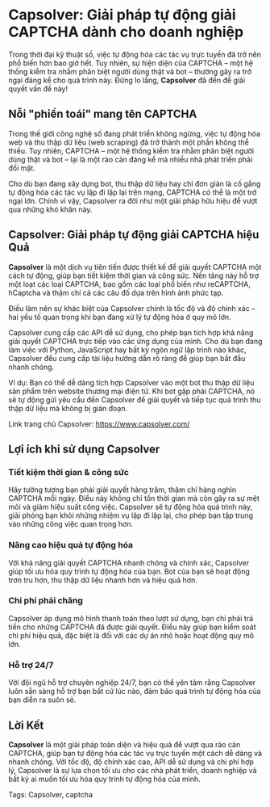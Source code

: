 # Capsolver: Giải pháp tự động giải CAPTCHA dành cho doanh nghiệp

Trong thời đại kỹ thuật số, việc tự động hóa các tác vụ trực tuyến đã trở nên phổ biến hơn bao giờ hết. Tuy nhiên, sự hiện diện của CAPTCHA – một hệ thống kiểm tra nhằm phân biệt người dùng thật và bot – thường gây ra trở ngại đáng kể cho quá trình này. Đừng lo lắng, **Capsolver** đã đến để giải quyết vấn đề này!

## **Nỗi "phiền toái" mang tên CAPTCHA**

Trong thế giới công nghệ số đang phát triển không ngừng, việc tự động hóa web và thu thập dữ liệu (web scraping) đã trở thành một phần không thể thiếu. Tuy nhiên, CAPTCHA – một hệ thống kiểm tra nhằm phân biệt người dùng thật và bot – lại là một rào cản đáng kể mà nhiều nhà phát triển phải đối mặt.

Cho dù bạn đang xây dựng bot, thu thập dữ liệu hay chỉ đơn giản là cố gắng tự động hóa các tác vụ lặp đi lặp lại trên mạng, CAPTCHA có thể là một trở ngại lớn. Chính vì vậy, Capsolver ra đời như một giải pháp hữu hiệu để vượt qua những khó khăn này.

## **Capsolver: Giải pháp tự động giải CAPTCHA hiệu Quả**

**Capsolver** là một dịch vụ tiên tiến được thiết kế để giải quyết CAPTCHA một cách tự động, giúp bạn tiết kiệm thời gian và công sức. Nền tảng này hỗ trợ một loạt các loại CAPTCHA, bao gồm các loại phổ biến như reCAPTCHA, hCaptcha và thậm chí cả các câu đố dựa trên hình ảnh phức tạp.

Điều làm nên sự khác biệt của Capsolver chính là tốc độ và độ chính xác – hai yếu tố quan trọng khi bạn đang xử lý tự động hóa ở quy mô lớn.

Capsolver cung cấp các API dễ sử dụng, cho phép bạn tích hợp khả năng giải quyết CAPTCHA trực tiếp vào các ứng dụng của mình. Cho dù bạn đang làm việc với Python, JavaScript hay bất kỳ ngôn ngữ lập trình nào khác, Capsolver đều cung cấp tài liệu hướng dẫn rõ ràng để giúp bạn bắt đầu nhanh chóng.

Ví dụ: Bạn có thể dễ dàng tích hợp Capsolver vào một bot thu thập dữ liệu sản phẩm trên website thương mại điện tử. Khi bot gặp phải CAPTCHA, nó sẽ tự động gửi yêu cầu đến Capsolver để giải quyết và tiếp tục quá trình thu thập dữ liệu mà không bị gián đoạn.

Link trang chủ Capsolver: https://www.capsolver.com/

## **Lợi ích khi sử dụng Capsolver**

### **Tiết kiệm thời gian & công sức**

Hãy tưởng tượng bạn phải giải quyết hàng trăm, thậm chí hàng nghìn CAPTCHA mỗi ngày. Điều này không chỉ tốn thời gian mà còn gây ra sự mệt mỏi và giảm hiệu suất công việc. Capsolver sẽ tự động hóa quá trình này, giải phóng bạn khỏi những nhiệm vụ lặp đi lặp lại, cho phép bạn tập trung vào những công việc quan trọng hơn.

### **Nâng cao hiệu quả tự động hóa**

Với khả năng giải quyết CAPTCHA nhanh chóng và chính xác, Capsolver giúp tối ưu hóa quy trình tự động hóa của bạn. Bot của bạn sẽ hoạt động trơn tru hơn, thu thập dữ liệu nhanh hơn và hiệu quả hơn.

### **Chi phí phải chăng**

Capsolver áp dụng mô hình thanh toán theo lượt sử dụng, bạn chỉ phải trả tiền cho những CAPTCHA đã được giải quyết. Điều này giúp bạn kiểm soát chi phí hiệu quả, đặc biệt là đối với các dự án nhỏ hoặc hoạt động quy mô lớn.

### **Hỗ trợ 24/7**

Với đội ngũ hỗ trợ chuyên nghiệp 24/7, bạn có thể yên tâm rằng Capsolver luôn sẵn sàng hỗ trợ bạn bất cứ lúc nào, đảm bảo quá trình tự động hóa của bạn diễn ra suôn sẻ.

## **Lời Kết**

**Capsolver** là một giải pháp toàn diện và hiệu quả để vượt qua rào cản CAPTCHA, giúp bạn tự động hóa các tác vụ trực tuyến một cách dễ dàng và nhanh chóng. Với tốc độ, độ chính xác cao, API dễ sử dụng và chi phí hợp lý, Capsolver là sự lựa chọn tối ưu cho các nhà phát triển, doanh nghiệp và bất kỳ ai muốn tối ưu hóa quy trình tự động hóa của mình.

Tags: Capsolver, captcha